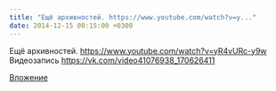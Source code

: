 ```yaml
---
title: "Ещё архивностей. https://www.youtube.com/watch?v=y..."
date: 2014-12-15 00:15:00 +0300
---
```


Ещё архивностей. https://www.youtube.com/watch?v=yR4vURc-y9w
Видеозапись
https://vk.com/video41076938_170626411

[Вложение](https://vk.com/video41076938_170626411)
